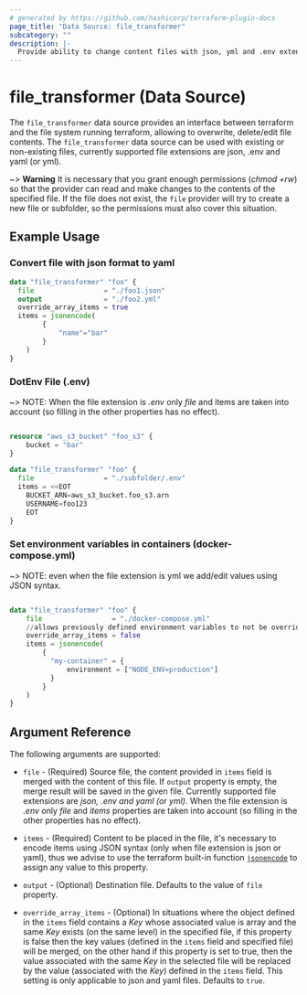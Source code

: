 ```yaml
---
# generated by https://github.com/hashicorp/terraform-plugin-docs
page_title: "Data Source: file_transformer"
subcategory: ""
description: |-
  Provide ability to change content files with json, yml and .env extension
---
```


<!-- TODO: explain about data source behavior -->

# file_transformer (Data Source)

The `file_transformer` data source provides an interface between terraform and the file system running terraform, allowing to overwrite, delete/edit file contents. The `file_transformer` data source can be used with existing or non-existing files, currently supported file extensions are json, .env and yaml (or yml).
			
~> **Warning** It is necessary that you grant enough permissions (_chmod +rw_) so that the provider can read and make changes to the contents of the specified file. If the file does not exist, the `file` provider will try to create a new file or subfolder, so the permissions must also cover this situation.

## Example Usage

### Convert file with json format to yaml

```terraform
data "file_transformer" "foo" {
  file                 = "./foo1.json"
  output               = "./foo2.yml"
  override_array_items = true
  items = jsonencode(
		{
			"name"="bar"
		}
	)
}
```

### DotEnv File (.env)

~> NOTE: When the file extension is _.env_ only _file_ and items are taken into account (so filling in the other properties has no effect).

```terraform

resource "aws_s3_bucket" "foo_s3" {
    bucket = "bar"
}

data "file_transformer" "foo" {
  file                 = "./subfolder/.env"
  items = <<EOT
    BUCKET_ARN=aws_s3_bucket.foo_s3.arn
    USERNAME=foo123
	EOT
}
```
### Set environment variables in containers (docker-compose.yml)

~> NOTE: even when the file extension is yml we add/edit values using JSON syntax.

```terraform

data "file_transformer" "foo" {
    file                 = "./docker-compose.yml"
    //allows previously defined environment variables to not be overridden
    override_array_items = false
    items = jsonencode(
        {
          "my-container" = {
              environment = ["NODE_ENV=production"]
          }
        }
    )   
}

```

## Argument Reference

The following arguments are supported:

* `file` - (Required) Source file, the content provided in `items` field is merged with the content of this file. If  `output` property is empty, the merge result will be saved in the given file. Currently supported file extensions are _json, .env and yaml (or yml)_. When the file extension is _.env_ only _file_ and _items_ properties are taken into account (so filling in the other properties has no effect).

* `items` - (Required) Content to be placed in the file, it's necessary to encode items using JSON syntax (only when file extension is json or yaml), thus we advise to use the terraform built-in function [`jsonencode`](https://developer.hashicorp.com/terraform/language/functions/jsonencode) to assign any value to this property. 

* `output` - (Optional) Destination file. Defaults to the value of `file` property.

* `override_array_items` - (Optional) In situations where the object defined in the `items` field contains a _Key_ whose associated value is array and the same _Key_ exists (on the same level) in the specified file, if this property is false then the key values (defined in the `items` field and specified file) will be merged, on the other hand if this property is set to true, then the value associated with the same _Key_ in the selected file will be replaced by the value (associated with the _Key_) defined in the `items` field. This setting is only applicable to json and yaml files. Defaults to `true`.




